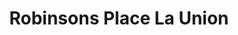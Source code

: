 ---
title: "Robinsons Place La Union"
url: /san-fernando/robinsons-place-la-union/
shop: Einkaufszentrum
---